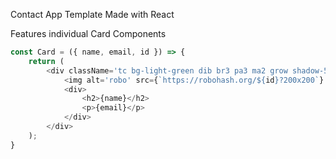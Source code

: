 Contact App Template Made with React

Features individual Card Components
```javascript
const Card = ({ name, email, id }) => {
    return (
        <div className='tc bg-light-green dib br3 pa3 ma2 grow shadow-5'>
            <img alt='robo' src={`https://robohash.org/${id}?200x200`} />
            <div>
                <h2>{name}</h2>
                <p>{email}</p>
            </div>
        </div>
    );
}
```


 

